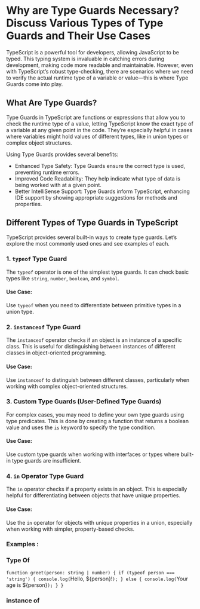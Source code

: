 # Why are Type Guards Necessary? Discuss Various Types of Type Guards and Their Use Cases

TypeScript is a powerful tool for developers, allowing JavaScript to be typed. This typing system is invaluable in catching errors during development, making code more readable and maintainable. However, even with TypeScript’s robust type-checking, there are scenarios where we need to verify the actual runtime type of a variable or value—this is where Type Guards come into play.

## What Are Type Guards?

Type Guards in TypeScript are functions or expressions that allow you to check the runtime type of a value, letting TypeScript know the exact type of a variable at any given point in the code. They’re especially helpful in cases where variables might hold values of different types, like in union types or complex object structures.

Using Type Guards provides several benefits:

- Enhanced Type Safety: Type Guards ensure the correct type is used, preventing runtime errors.
- Improved Code Readability: They help indicate what type of data is being worked with at a given point.
- Better IntelliSense Support: Type Guards inform TypeScript, enhancing IDE support by showing appropriate suggestions for methods and properties.

## Different Types of Type Guards in TypeScript

TypeScript provides several built-in ways to create type guards. Let’s explore the most commonly used ones and see examples of each.

### 1. `typeof` Type Guard

The `typeof` operator is one of the simplest type guards. It can check basic types like `string`, `number`, `boolean`, and `symbol`.



#### Use Case:
Use `typeof` when you need to differentiate between primitive types in a union type.

### 2. `instanceof` Type Guard

The `instanceof` operator checks if an object is an instance of a specific class. This is useful for distinguishing between instances of different classes in object-oriented programming.

#### Use Case:
Use `instanceof` to distinguish between different classes, particularly when working with complex object-oriented structures.

### 3. Custom Type Guards (User-Defined Type Guards)

For complex cases, you may need to define your own type guards using type predicates. This is done by creating a function that returns a boolean value and uses the `is` keyword to specify the type condition.

#### Use Case:
Use custom type guards when working with interfaces or types where built-in type guards are insufficient.

### 4. `in` Operator Type Guard

The `in` operator checks if a property exists in an object. This is especially helpful for differentiating between objects that have unique properties.

#### Use Case:
Use the `in` operator for objects with unique properties in a union, especially when working with simpler, property-based checks.


### Examples :

### Type Of

`function greet(person: string | number) {
  if (typeof person === 'string') {
    console.log(`Hello, ${person}!`);
  } else {
    console.log(`Your age is ${person}`);
  }
}`


### instance of

